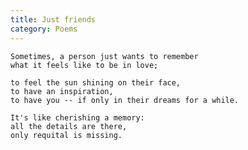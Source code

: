 ```yaml
---
title: Just friends
category: Poems
---
```


    Sometimes, a person just wants to remember
    what it feels like to be in love;

    to feel the sun shining on their face,
    to have an inspiration,
    to have you -- if only in their dreams for a while.

    It's like cherishing a memory:
    all the details are there,
    only requital is missing.


